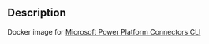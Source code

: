 ## Description

Docker image for [Microsoft Power Platform Connectors CLI](https://docs.microsoft.com/en-us/connectors/custom-connectors/paconn-cli)
